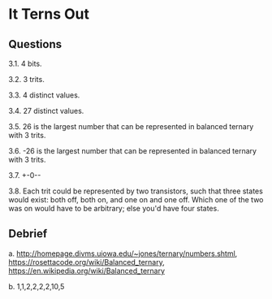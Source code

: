 # It Terns Out

## Questions

3.1. 4 bits. 

3.2. 3 trits. 

3.3. 4 distinct values. 

3.4. 27 distinct values. 

3.5. 26 is the largest number that can be represented in balanced ternary with 3 trits. 

3.6. -26 is the largest number that can be represented in balanced ternary with 3 trits. 

3.7. +-0--

3.8. Each trit could be represented by two transistors, such that three states would 
     exist: both off, both on, and one on and one off. Which one of the two was on
     would have to be arbitrary; else you'd have four states. 

## Debrief

a. <http://homepage.divms.uiowa.edu/~jones/ternary/numbers.shtml>, 
<https://rosettacode.org/wiki/Balanced_ternary>,
<https://en.wikipedia.org/wiki/Balanced_ternary>

b. 1,1,2,2,2,2,10,5
